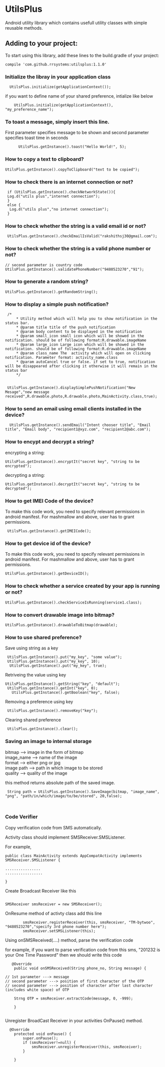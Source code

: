 # UtilsPlus
Android utility library which contains usefull utility classes with simple reusable methods.

## Adding to your project:
To start using this library, add these lines to the build.gradle of your project:
```
compile 'com.github.rrsystems:utilsplus:1.1.0'
```

### Initialize the libray in your application class
```
  UtilsPlus.initialize(getApplicationContext());
```
if you want to define name of your shared preference, intialize like below
```
    UtilsPlus.initialize(getApplicationContext(), "my_preference_name");
```
### To toast a message, simply insert this line.
First parameter specifies message to be shown and second parameter specifies toast time in seconds
```
      UtilsPlus.getInstance().toast("Hello World!", 5);
```
### How to copy a text to clipboard?
```
UtilsPlus.getInstance().copyToClipboard("text to be copied");
```

### How to check there is an internet connection or not?
```
 if (UtilsPlus.getInstance().checkNetworkState()){
 Log.d("utils plus","internet connection");
 }
 else {
  Log.d("utils plus","no internet connection");
 }
 ```
### How to check whether the string is a valid email id or not?
```
 UtilsPlus.getInstance().checkEmailIsValid("rakshithsj30@gmail.com");
```
### How to check whether the string is a valid phone number or not?
``` 
// second parameter is country code
UtilsPlus.getInstance().validatePhoneNumber("9480523270","91");
```
### How to generate a random string?
```
UtilsPlus.getInstance().getRandomString();
```

### How to display a simple push notification?
```
 /*
     * Utility method which will help you to show notification in the status bar.
     * @param title title of the push notification
     * @param body content to be displayed in the notification
     * @param small_icon small icon which will be showed in the notification. should be of following format:R.drawable.imageName
     * @param large_icon Large icon which will be showed in the notification. should be of following format:R.drawable.imageName
     * @param class_name The  activity which will open on clicking notification. Parameter format: activity_name.class
     * @param autoCancel true or false. if set to true, notification will be disappeared after clicking it otherwise it will remain in the status bar
     */
     

 UtilsPlus.getInstance().displaySimplePushNotification("New Mesage","new message received",R.drawable.photo,R.drawable.photo,MainActivity.class,true);

```
### How to send an email using email clients installed in the device?
```
  UtilsPlus.getInstance().sendEmail("Intent chooser title", "Email title", "Email body", "recipient1@xyz.com", "recipient2@abc.com");
```
### How to encypt and decrypt a string?
encrypting a string:
```
UtilsPlus.getInstance().encryptIt("secret key", "string to be encrypted");

```
decrypting a string:
```
UtilsPlus.getInstance().decryptIt("secret key", "string to be decrypted");
```
### How to get IMEI Code of the device?
To make this code work, you need to specify relevant permissions in android manifest. For mashmallow and above, user has to grant permissions.
```
 UtilsPlus.getInstance().getIMEICode();
```
### How to get device id of the device?
To make this code work, you need to specify relevant permissions in android manifest. For mashmallow and above, user has to grant permissions.
```
UtilsPlus.getInstance().getDeviceID();
```
### How to check whether a service created by your app is running or not?
```
UtilsPlus.getInstance().checkServiceIsRunning(service1.class);
```

### How to convert drawable image into bitmap?
```
UtilsPlus.getInstance().drawableToBitmap(drawable);
```

### How to use shared preference?

Save using string as a key
```
 UtilsPlus.getInstance().put("my_key", "some value");
 UtilsPlus.getInstance().put("my_key", 10);
  UtilsPlus.getInstance().put("my_key", true);
 ```
 Retriveing the value using key
 ```
 UtilsPlus.getInstance().getString("key", "default");
  UtilsPlus.getInstance().getInt("key", 0);
    UtilsPlus.getInstance().getBoolean("key", false);
 ```
 Removing a preference using key
 ```
  UtilsPlus.getInstance().removeKey("key");
 ```
 Clearing shared preference
 ```
  UtilsPlus.getInstance().clear();
 ```
 
 ### Saving an image to internal storage 
 

 bitmap --> image in the form of bitmap </br>
 image_name --> name of the image  <br>
 format --> either png or jpg <br>
 image path --> path in which image to be stored<br>
 quality --> quality of the image <br>
 
 this method returns absolute path of the saved image.
 
 ```
  String path = UtilsPlus.getInstance().SaveImage(bitmap, "image_name", "png", "path/in/which/image/to/be/stored", 20,false);
  
  
 ```
  
### Code Verifier
Copy verification code from SMS automatically.

Activity class should implement  SMSReceiver.SMSListener.

For example,
```
public class MainActivity extends AppCompatActivity implements SMSReceiver.SMSListener {

................
.................

}
```

Create Broadcast Receiver like this 
```

SMSReceiver smsReceiver = new SMSReceiver();

```
OnResume method of activty class add this line

```
        smsReceiver.registerReceiver(this, smsReceiver, "TM-bytwoo", "9480523270","specify 3rd phone number here");
        smsReceiver.setSMSListener(this);
```

Using onSMSReceived(....) method, parse the verification code 

for example, if you want to parse verification code from this sms, "201232 is your One Time Password"  then we should write this code 

```
   @Override
    public void onSMSReceived(String phone_no, String message) {

// 1st parameter ---> message
// second parameter ---> position of first character of the OTP
// second parameter ---> position of character after last character (includes white space) of OTP

    Strng OTP = smsReceiver.extractCode(message, 0, -999);
    
    }
   
```

Unregister BroadCast Receiver in your activities OnPause() method.

```
  @Override
    protected void onPause() {
        super.onPause();
        if (smsReceiver!=null) {
            smsReceiver.unregisterReceiver(this, smsReceiver);
        }

    }

```



